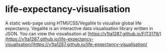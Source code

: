 # life-expectancy-visualisation
A static web-page using HTMl/CSS/Vegalite to visualise global life expectancy. 
Vegalite is an interactive data visualisation library written in JSON. You can view the visualisation at [https://v1ta1287.github.io/FIT3179/](https://v1ta1287.github.io/life-expectancy-visualisation/)https://v1ta1287.github.io/life-expectancy-visualisation/

